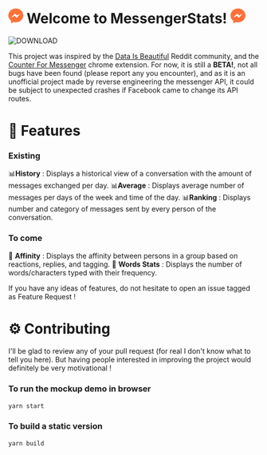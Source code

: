 # ![MS](https://raw.githubusercontent.com/ibobcode/messenger-stats/master/app/images/icon-32.png) Welcome to MessengerStats! ![MS](https://raw.githubusercontent.com/ibobcode/messenger-stats/master/app/images/icon-32.png)


![DOWNLOAD](https://img.shields.io/badge/DOWNLOAD-MESSENGER--STATS-green.svg?colorA=555555&colorB=ff703a&logo=google%20chrome&logoColor=DDDDDD&style=for-the-badge)

This project was inspired by the [Data Is Beautiful](https://www.reddit.com/r/dataisbeautiful/) Reddit community, and the [Counter For Messenger](https://chrome.google.com/webstore/detail/counter-for-messenger/ldlagicdigidgnhniajpmoddkoakdoca) chrome extension.
For now, it is still a **BETA!**, not all bugs have been found (please report any you encounter), and as it is an unofficial project made by reverse engineering the messenger API, it could be subject to unexpected crashes if Facebook came to change its API routes.

# 🧰 Features

### Existing
📊**History** : Displays a historical view of a conversation with the amount of messages exchanged per day.
📊**Average** : Displays average number of messages per days of the week and time of the day.
📊**Ranking** : Displays number and category of messages sent by every person of the conversation.

### To come
🔨 **Affinity** : Displays the affinity between persons in a group based on reactions, replies, and tagging.
🔨 **Words Stats** : Displays the number of words/characters typed with their frequency.

If you have any ideas of features, do not hesitate to open an issue tagged as Feature Request !


# ⚙️ Contributing

I'll be glad to review any of your pull request (for real I don't know what to tell you here). But having people interested in improving the project would definitely be very motivational !

### To run the mockup demo in browser
    yarn start

### To build a static version
    yarn build